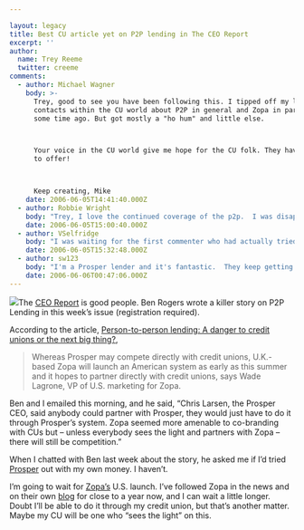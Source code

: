 ```yaml
---

layout: legacy
title: Best CU article yet on P2P lending in The CEO Report
excerpt: ''
author:
  name: Trey Reeme
  twitter: creeme
comments:
  - author: Michael Wagner
    body: >-
      Trey, good to see you have been following this. I tipped off my limited
      contacts within the CU world about P2P in general and Zopa in particular
      some time ago. But got mostly a "ho hum" and little else.



      Your voice in the CU world give me hope for the CU folk. They have SO much
      to offer!



      Keep creating, Mike
    date: 2006-06-05T14:41:40.000Z
  - author: Robbie Wright
    body: "Trey, I love the continued coverage of the p2p.  I was disappointed by the attitude about p2p lending in the latest Current issues in CU's podcast.  I've invested some of my own funds in Prosper and I am, so far, loving the experience.  I can't wait to Zopa comes and we can try that out to!  \r\n\r\nAfter experiencing the \"groups\" of Prosper that some thought may nudge gently on some CU's, they don't seem to threatening right now.  In 4 or 5 years when Prosper has a much larger base, hopefully, it may be come a challenge.  But Zopa potential model of partnering with CU's could be very beneficial!"
    date: 2006-06-05T15:00:40.000Z
  - author: VSelfridge
    body: "I was waiting for the first commenter who had actually tried Prosper!  \r\n\r\nRobbie - \r\n1) How did you like the experience?  \r\n2) Did you feel like you had enough information on your borrower(s) to make a solid lending decision? \r\n3) Did you align yourself with any of the lending \"groups\"?\r\n\r\nI'm a bit chicken I suppose - and I haven't taken the plunge yet with my own funds. "
    date: 2006-06-05T15:32:48.000Z
  - author: sw123
    body: "I'm a Prosper lender and it's fantastic.  They keep getting better and better in terms of functionality.  And, the market seems inefficient in favor of lenders right now so the rates are really good.  There's also a lot more flexibility in terms of how you can arrange your loans on Prosper.  I've also seen Zopa in the UK, and I don't think the functionality is nearly as robust as Prosper's is right now.  It sounds like you have an inherent loyalty to Zopa which is great - but you're waiting for something that in my opinion is inferior.  "
    date: 2006-06-06T00:47:06.000Z
---
```


<p><a href="http://www.zopa.com"><img src='/images/legacy/zopa_logo.gif' class="right"/></a>The <a href="http://www.cuceo.com"><span class="caps">CEO</span> Report</a> is good people.  Ben Rogers wrote a killer story on <span class="caps">P2P</span> Lending in this week&#8217;s issue (registration required).</p>
<p>According to the article, <a href="http://www.cuceo.com/cuijsp/article.jsp?article_id=46501">Person-to-person lending: A danger to credit unions or the next big thing?</a>,</p>
<blockquote>
<p> Whereas Prosper may compete directly with credit unions, U.K.-based Zopa will launch an American system as early as this summer and it hopes to partner directly with credit unions, says Wade Lagrone, VP of U.S. marketing for Zopa.</p>
</blockquote>
<p>Ben and I emailed this morning, and he said, &#8220;Chris Larsen, the Prosper <span class="caps">CEO</span>, said anybody could partner with Prosper, they would just have to do it through Prosper&#8217;s system. Zopa seemed more amenable to co-branding with CUs but – unless everybody sees the light and partners with Zopa – there will still be competition.&#8221;</p>
<p>When I chatted with Ben last week about the story, he asked me if I&#8217;d tried <a href="http://www.prosper.com">Prosper</a> out with my own money.  I haven&#8217;t.</p>
<p>I&#8217;m going to wait for <a href="http://www.zopa.com">Zopa&#8217;s</a> U.S. launch.  I&#8217;ve followed Zopa in the news and on their own <a href="http://blog.zopa.com">blog</a> for close to a year now, and I can wait a little longer.  Doubt I&#8217;ll be able to do it through my credit union, but that&#8217;s another matter.  Maybe my CU will be one who &#8220;sees the light&#8221; on this.</p>